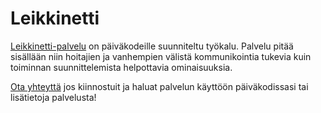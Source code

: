 # Leikkinetti

[Leikkinetti-palvelu](https://leikkinetti.fi) on päiväkodeille suunniteltu työkalu. Palvelu pitää sisällään niin hoitajien ja vanhempien välistä kommunikointia tukevia kuin toiminnan suunnittelemista helpottavia ominaisuuksia.

[Ota yhteyttä](/ota-yhteytta/) jos kiinnostuit ja haluat palvelun käyttöön päiväkodissasi tai lisätietoja palvelusta!
